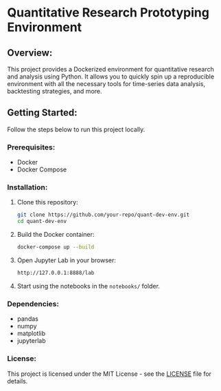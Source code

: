 # Quantitative Research Prototyping Environment

## Overview:
This project provides a Dockerized environment for quantitative research and analysis using Python. It allows you to quickly spin up a reproducible environment with all the necessary tools for time-series data analysis, backtesting strategies, and more.

## Getting Started:
Follow the steps below to run this project locally.

### Prerequisites:
- Docker
- Docker Compose

### Installation:
1. Clone this repository:
    ```bash
    git clone https://github.com/your-repo/quant-dev-env.git
    cd quant-dev-env
    ```

2. Build the Docker container:
    ```bash
    docker-compose up --build
    ```

3. Open Jupyter Lab in your browser:
    ```bash
    http://127.0.0.1:8888/lab
    ```

4. Start using the notebooks in the `notebooks/` folder.

### Dependencies:
- pandas
- numpy
- matplotlib
- jupyterlab

### License:
This project is licensed under the MIT License - see the [LICENSE](LICENSE) file for details.

